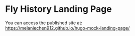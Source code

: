 # Fly History Landing Page



You can access the published site at: https://melaniechen912.github.io/hugo-mock-landing-page/